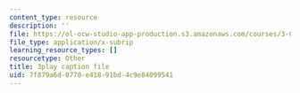 ```yaml
---
content_type: resource
description: ''
file: https://ol-ocw-studio-app-production.s3.amazonaws.com/courses/3-091sc-introduction-to-solid-state-chemistry-fall-2010/7f879a6d0770e41891bd4c9e84099541_dbSKZx9sfsg.srt
file_type: application/x-subrip
learning_resource_types: []
resourcetype: Other
title: 3play caption file
uid: 7f879a6d-0770-e418-91bd-4c9e84099541
---
```

